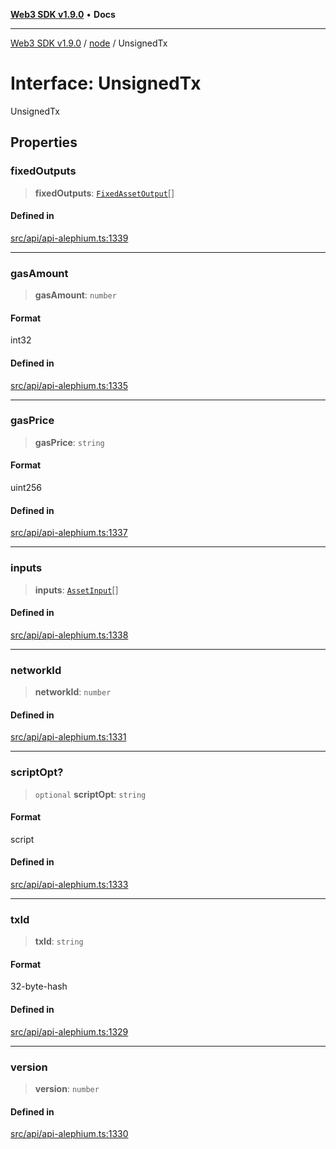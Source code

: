 [**Web3 SDK v1.9.0**](../../../README.md) • **Docs**

***

[Web3 SDK v1.9.0](../../../globals.md) / [node](../README.md) / UnsignedTx

# Interface: UnsignedTx

UnsignedTx

## Properties

### fixedOutputs

> **fixedOutputs**: [`FixedAssetOutput`](FixedAssetOutput.md)[]

#### Defined in

[src/api/api-alephium.ts:1339](https://github.com/Mystic-Nayy/alephium-web3/blob/c1afd789a197ce5fe21f08c2965942090157c33d/packages/web3/src/api/api-alephium.ts#L1339)

***

### gasAmount

> **gasAmount**: `number`

#### Format

int32

#### Defined in

[src/api/api-alephium.ts:1335](https://github.com/Mystic-Nayy/alephium-web3/blob/c1afd789a197ce5fe21f08c2965942090157c33d/packages/web3/src/api/api-alephium.ts#L1335)

***

### gasPrice

> **gasPrice**: `string`

#### Format

uint256

#### Defined in

[src/api/api-alephium.ts:1337](https://github.com/Mystic-Nayy/alephium-web3/blob/c1afd789a197ce5fe21f08c2965942090157c33d/packages/web3/src/api/api-alephium.ts#L1337)

***

### inputs

> **inputs**: [`AssetInput`](AssetInput.md)[]

#### Defined in

[src/api/api-alephium.ts:1338](https://github.com/Mystic-Nayy/alephium-web3/blob/c1afd789a197ce5fe21f08c2965942090157c33d/packages/web3/src/api/api-alephium.ts#L1338)

***

### networkId

> **networkId**: `number`

#### Defined in

[src/api/api-alephium.ts:1331](https://github.com/Mystic-Nayy/alephium-web3/blob/c1afd789a197ce5fe21f08c2965942090157c33d/packages/web3/src/api/api-alephium.ts#L1331)

***

### scriptOpt?

> `optional` **scriptOpt**: `string`

#### Format

script

#### Defined in

[src/api/api-alephium.ts:1333](https://github.com/Mystic-Nayy/alephium-web3/blob/c1afd789a197ce5fe21f08c2965942090157c33d/packages/web3/src/api/api-alephium.ts#L1333)

***

### txId

> **txId**: `string`

#### Format

32-byte-hash

#### Defined in

[src/api/api-alephium.ts:1329](https://github.com/Mystic-Nayy/alephium-web3/blob/c1afd789a197ce5fe21f08c2965942090157c33d/packages/web3/src/api/api-alephium.ts#L1329)

***

### version

> **version**: `number`

#### Defined in

[src/api/api-alephium.ts:1330](https://github.com/Mystic-Nayy/alephium-web3/blob/c1afd789a197ce5fe21f08c2965942090157c33d/packages/web3/src/api/api-alephium.ts#L1330)
